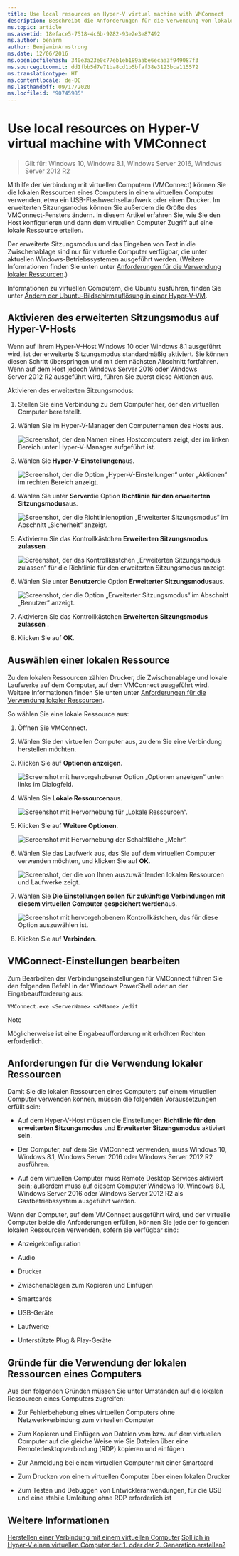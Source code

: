 ```yaml
---
title: Use local resources on Hyper-V virtual machine with VMConnect
description: Beschreibt die Anforderungen für die Verwendung von lokalen Ressourcen mithilfe von VMConnect
ms.topic: article
ms.assetid: 18eface5-7518-4c6b-9282-93e2e3e87492
ms.author: benarm
author: BenjaminArmstrong
ms.date: 12/06/2016
ms.openlocfilehash: 340e3a23e0c77eb1eb189aabe6ecaa3f949087f3
ms.sourcegitcommit: dd1fbb5d7e71ba8cd1b5bfaf38e3123bca115572
ms.translationtype: HT
ms.contentlocale: de-DE
ms.lasthandoff: 09/17/2020
ms.locfileid: "90745985"
---
```

# <a name="use-local-resources-on-hyper-v-virtual-machine-with-vmconnect"></a>Use local resources on Hyper-V virtual machine with VMConnect

>Gilt für: Windows 10, Windows 8.1, Windows Server 2016, Windows Server 2012 R2

Mithilfe der Verbindung mit virtuellen Computern (VMConnect) können Sie die lokalen Ressourcen eines Computers in einem virtuellen Computer verwenden, etwa ein USB-Flashwechsellaufwerk oder einen Drucker. Im erweiterten Sitzungsmodus können Sie außerdem die Größe des VMConnect-Fensters ändern. In diesem Artikel erfahren Sie, wie Sie den Host konfigurieren und dann dem virtuellen Computer Zugriff auf eine lokale Ressource erteilen.

Der erweiterte Sitzungsmodus und das Eingeben von Text in die Zwischenablage sind nur für virtuelle Computer verfügbar, die unter aktuellen Windows-Betriebssystemen ausgeführt werden. \(Weitere Informationen finden Sie unten unter [Anforderungen für die Verwendung lokaler Ressourcen](#requirements-for-using-local-resources).\)

Informationen zu virtuellen Computern, die Ubuntu ausführen, finden Sie unter [Ändern der Ubuntu-Bildschirmauflösung in einer Hyper-V-VM](/archive/blogs/virtual_pc_guy/changing-ubuntu-screen-resolution-in-a-hyper-v-vm).

## <a name="turn-on-enhanced-session-mode-on-a-hyper-v-host"></a>Aktivieren des erweiterten Sitzungsmodus auf Hyper-V-Hosts
Wenn auf Ihrem Hyper-V-Host Windows 10 oder Windows 8.1 ausgeführt wird, ist der erweiterte Sitzungsmodus standardmäßig aktiviert. Sie können diesen Schritt überspringen und mit dem nächsten Abschnitt fortfahren. Wenn auf dem Host jedoch Windows Server 2016 oder Windows Server 2012 R2 ausgeführt wird, führen Sie zuerst diese Aktionen aus.

Aktivieren des erweiterten Sitzungsmodus:

1.  Stellen Sie eine Verbindung zu dem Computer her, der den virtuellen Computer bereitstellt.

2.  Wählen Sie im Hyper-V-Manager den Computernamen des Hosts aus.

    ![Screenshot, der den Namen eines Hostcomputers zeigt, der im linken Bereich unter Hyper-V-Manager aufgeführt ist.](media/Hyper-V-HyperVManager-HostNameSelected.png)

3.  Wählen Sie **Hyper-V-Einstellungen**aus.

    ![Screenshot, der die Option „Hyper-V-Einstellungen“ unter „Aktionen“ im rechten Bereich anzeigt.](media/HyperV-ActionsHyperVSettings.png)

4.  Wählen Sie unter **Server**die Option **Richtlinie für den erweiterten Sitzungsmodus**aus.

    ![Screenshot, der die Richtlinienoption „Erweiterter Sitzungsmodus“ im Abschnitt „Sicherheit“ anzeigt.](media/Hyper-V-Settings-ServerEnhancedSessionModePolicy.png)

5.  Aktivieren Sie das Kontrollkästchen **Erweiterten Sitzungsmodus zulassen** .

    ![Screenshot, der das Kontrollkästchen „Erweiterten Sitzungsmodus zulassen“ für die Richtlinie für den erweiterten Sitzungsmodus anzeigt.](media/Hyper-V-Settings-EnhancedSessionModePolicyCheckBox.png)

6.  Wählen Sie unter **Benutzer**die Option **Erweiterter Sitzungsmodus**aus.

    ![Screenshot, der die Option „Erweiterter Sitzungsmodus“ im Abschnitt „Benutzer“ anzeigt. ](media/Hyper-V-Settings-UserEnhancedSessionMode.png)

7.  Aktivieren Sie das Kontrollkästchen **Erweiterten Sitzungsmodus zulassen** .

8.  Klicken Sie auf **OK**.

## <a name="choose-a-local-resource"></a>Auswählen einer lokalen Ressource

Zu den lokalen Ressourcen zählen Drucker, die Zwischenablage und lokale Laufwerke auf dem Computer, auf dem VMConnect ausgeführt wird. Weitere Informationen finden Sie unten unter [Anforderungen für die Verwendung lokaler Ressourcen](#requirements-for-using-local-resources).

So wählen Sie eine lokale Ressource aus:

1.  Öffnen Sie VMConnect.

2.  Wählen Sie den virtuellen Computer aus, zu dem Sie eine Verbindung herstellen möchten.

3.  Klicken Sie auf **Optionen anzeigen**.

    ![Screenshot mit hervorgehobener Option „Optionen anzeigen“ unten links im Dialogfeld.](media/HyperV-VMConnect-DisplayConfig.png)

4.  Wählen Sie **Lokale Ressourcen**aus.

    ![Screenshot mit Hervorhebung für „Lokale Ressourcen“.](media/HyperV-VMConnect-DisplayConfig-LocalResources.png)

5.  Klicken Sie auf **Weitere Optionen**.

    ![Screenshot mit Hervorhebung der Schaltfläche „Mehr“.](media/HyperV-VMConnect-DisplayConfig-LocalResourcesMore.png)

6.  Wählen Sie das Laufwerk aus, das Sie auf dem virtuellen Computer verwenden möchten, und klicken Sie auf **OK**.

    ![Screenshot, der die von Ihnen auszuwählenden lokalen Ressourcen und Laufwerke zeigt.](media/HyperV-VMConnect-Settings-LocalResourcesDrives.png)

7.  Wählen Sie **Die Einstellungen sollen für zukünftige Verbindungen mit diesem virtuellen Computer gespeichert werden**aus.

    ![Screenshot mit hervorgehobenem Kontrollkästchen, das für diese Option auszuwählen ist.](media/HyperV-VMConnect-SaveSettings.png)

8.  Klicken Sie auf **Verbinden**.

## <a name="edit-vmconnect-settings"></a>VMConnect-Einstellungen bearbeiten

Zum Bearbeiten der Verbindungseinstellungen für VMConnect führen Sie den folgenden Befehl in der Windows PowerShell oder an der Eingabeaufforderung aus:

`VMConnect.exe <ServerName> <VMName> /edit`

> [!Note]
> Möglicherweise ist eine Eingabeaufforderung mit erhöhten Rechten erforderlich.

## <a name="requirements-for-using-local-resources"></a>Anforderungen für die Verwendung lokaler Ressourcen

Damit Sie die lokalen Ressourcen eines Computers auf einem virtuellen Computer verwenden können, müssen die folgenden Voraussetzungen erfüllt sein:

-   Auf dem Hyper-V-Host müssen die Einstellungen **Richtlinie für den erweiterten Sitzungsmodus** und **Erweiterter Sitzungsmodus** aktiviert sein.

-   Der Computer, auf dem Sie VMConnect verwenden, muss Windows 10, Windows 8.1, Windows Server 2016 oder Windows Server 2012 R2 ausführen.

-   Auf dem virtuellen Computer muss Remote Desktop Services aktiviert sein; außerdem muss auf diesem Computer Windows 10, Windows 8.1, Windows Server 2016 oder Windows Server 2012 R2 als Gastbetriebssystem ausgeführt werden.

Wenn der Computer, auf dem VMConnect ausgeführt wird, und der virtuelle Computer beide die Anforderungen erfüllen, können Sie jede der folgenden lokalen Ressourcen verwenden, sofern sie verfügbar sind:

-   Anzeigekonfiguration

-   Audio

-   Drucker

-   Zwischenablagen zum Kopieren und Einfügen

-   Smartcards

-   USB-Geräte

-   Laufwerke

-   Unterstützte Plug &amp; Play-Geräte

## <a name="why-use-a-computers-local-resources"></a>Gründe für die Verwendung der lokalen Ressourcen eines Computers
Aus den folgenden Gründen müssen Sie unter Umständen auf die lokalen Ressourcen eines Computers zugreifen:

-   Zur Fehlerbehebung eines virtuellen Computers ohne Netzwerkverbindung zum virtuellen Computer

-   Zum Kopieren und Einfügen von Dateien vom bzw. auf dem virtuellen Computer auf die gleiche Weise wie Sie Dateien über eine Remotedesktopverbindung (RDP) kopieren und einfügen

-   Zur Anmeldung bei einem virtuellen Computer mit einer Smartcard

-   Zum Drucken von einem virtuellen Computer über einen lokalen Drucker

-   Zum Testen und Debuggen von Entwickleranwendungen, für die USB und eine stabile Umleitung ohne RDP erforderlich ist

## <a name="see-also"></a>Weitere Informationen
[Herstellen einer Verbindung mit einem virtuellen Computer](/previous-versions/windows/it-pro/windows-server-2008-R2-and-2008/cc742407(v=ws.11))
[Soll ich in Hyper-V einen virtuellen Computer der 1. oder der 2. Generation erstellen?](../plan/Should-I-create-a-generation-1-or-2-virtual-machine-in-Hyper-V.md)